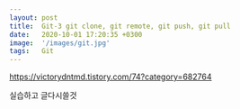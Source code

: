 ```yaml
---
layout: post
title:  Git-3 git clone, git remote, git push, git pull
date:   2020-10-01 17:20:35 +0300
image:  '/images/git.jpg'
tags:   Git
---
```


https://victorydntmd.tistory.com/74?category=682764

실습하고 글다시쓸것
